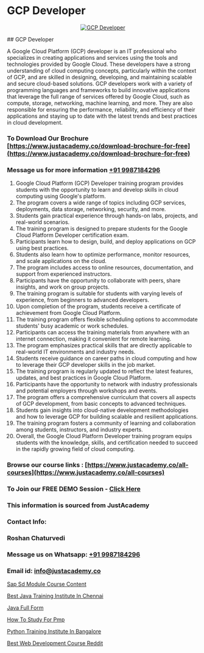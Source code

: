 # GCP Developer

<p align="center">
  <a href="https://justacademy.co/course-detail/gcp-certification-training">
    <img src="https://justacademy.co/storage2/course_image/1711619517_course_image.webp" alt="GCP Developer">
  </a>
</p>
## GCP Developer

A Google Cloud Platform (GCP) developer is an IT professional who specializes in creating applications and services using the tools and technologies provided by Google Cloud. These developers have a strong understanding of cloud computing concepts, particularly within the context of GCP, and are skilled in designing, developing, and maintaining scalable and secure cloud-based solutions. GCP developers work with a variety of programming languages and frameworks to build innovative applications that leverage the full range of services offered by Google Cloud, such as compute, storage, networking, machine learning, and more. They are also responsible for ensuring the performance, reliability, and efficiency of their applications and staying up to date with the latest trends and best practices in cloud development.
### To Download Our Brochure [https://www.justacademy.co/download-brochure-for-free](https://www.justacademy.co/download-brochure-for-free)
### Message us for more information [+91 9987184296](https://api.whatsapp.com/send?phone=919987184296)
1) Google Cloud Platform (GCP) Developer training program provides students with the opportunity to learn and develop skills in cloud computing using Google's platform.
2) The program covers a wide range of topics including GCP services, deployments, data storage, networking, security, and more.
3) Students gain practical experience through hands-on labs, projects, and real-world scenarios.
4) The training program is designed to prepare students for the Google Cloud Platform Developer certification exam.
5) Participants learn how to design, build, and deploy applications on GCP using best practices.
6) Students also learn how to optimize performance, monitor resources, and scale applications on the cloud.
7) The program includes access to online resources, documentation, and support from experienced instructors.
8) Participants have the opportunity to collaborate with peers, share insights, and work on group projects.
9) The training program is suitable for students with varying levels of experience, from beginners to advanced developers.
10) Upon completion of the program, students receive a certificate of achievement from Google Cloud Platform.
11) The training program offers flexible scheduling options to accommodate students' busy academic or work schedules.
12) Participants can access the training materials from anywhere with an internet connection, making it convenient for remote learning.
13) The program emphasizes practical skills that are directly applicable to real-world IT environments and industry needs.
14) Students receive guidance on career paths in cloud computing and how to leverage their GCP developer skills in the job market.
15) The training program is regularly updated to reflect the latest features, updates, and best practices in Google Cloud Platform.
16) Participants have the opportunity to network with industry professionals and potential employers through workshops and events.
17) The program offers a comprehensive curriculum that covers all aspects of GCP development, from basic concepts to advanced techniques.
18) Students gain insights into cloud-native development methodologies and how to leverage GCP for building scalable and resilient applications.
19) The training program fosters a community of learning and collaboration among students, instructors, and industry experts.
20) Overall, the Google Cloud Platform Developer training program equips students with the knowledge, skills, and certification needed to succeed in the rapidly growing field of cloud computing.

### Browse our course links : [https://www.justacademy.co/all-courses](https://www.justacademy.co/all-courses) 
### To Join our FREE DEMO Session - [Click Here](https://www.justacademy.co/register-for-course-demo)


### This information is sourced from JustAcademy
### Contact Info:
### Roshan Chaturvedi
### Message us on Whatsapp: [+91 9987184296](https://api.whatsapp.com/send?phone=919987184296)
### Email id: [info@justacademy.co](mailto:info@justacademy.co)
                
[Sap Sd Module Course Content](https://www.linkedin.com/pulse/sap-sd-module-course-content-justacademy-chandigarh-uwute?trackingId=OBLMVA7Pgw8v1kjw7Wq8KA%3D%3D&lipi=urn%3Ali%3Apage%3Ad_flagship3_company_admin%3BXEu5pmfJRhGyaD1FCv74Lw%3D%3D)

[Best Java Training Institute In Chennai](https://www.linkedin.com/pulse/best-java-training-institute-chennai-justacademy-delhi-weinc?trackingId=IGXSeMgN1WJOW34Qnz3LoA%3D%3D&lipi=urn%3Ali%3Apage%3Ad_flagship3_company_admin%3B3uDtMYf2QJOigjAh01Sv1g%3D%3D)

[Java Full Form](https://medium.com/@prempja40/java-full-form-458dad88bedb)

[How To Study For Pmp](https://medium.com/@kamblerajas684/how-to-study-for-pmp-e121076635b9)

[Python Training Institute In Bangalore](https://justacademyin.github.io/justacademy/python-training-institute-in-bangalore)

[Best Web Development Course Reddit](https://justacademyin.github.io/justacademy/best-web-development-course-reddit)

